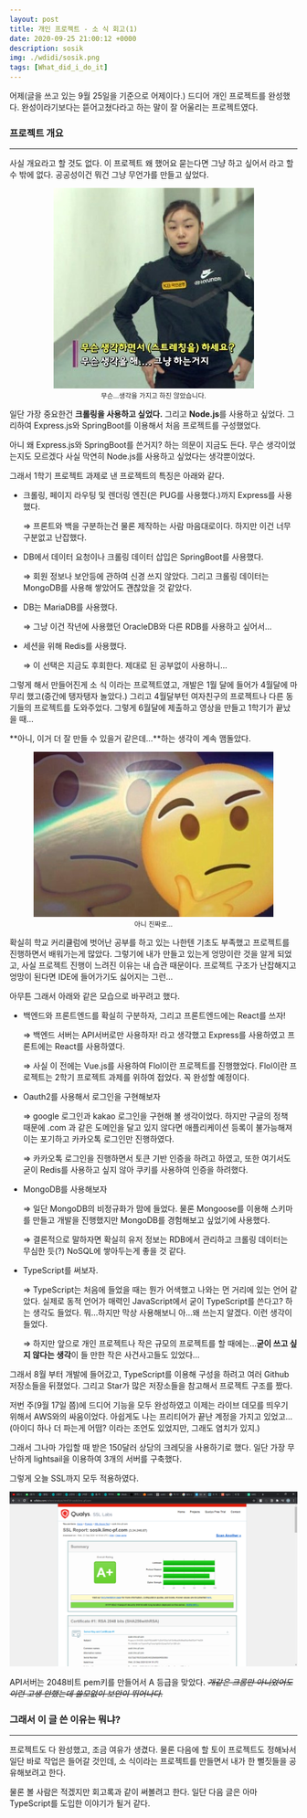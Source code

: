 ```yaml
---
layout: post
title: 개인 프로젝트 - 소 식 회고(1)
date: 2020-09-25 21:00:12 +0000
description: sosik
img: ./wdidi/sosik.png
tags: [What_did_i_do_it]
---
```


어제(글을 쓰고 있는 9월 25일을 기준으로 어제이다.) 드디어 개인 프로젝트를 완성했다. 완성이라기보다는 뜯어고쳤다라고 하는 말이 잘 어울리는 프로젝트였다.

### 프로젝트 개요

---

사실 개요라고 할 것도 없다. 이 프로젝트 왜 했어요 묻는다면 그냥 하고 싶어서 라고 할 수 밖에 없다. 공공성이건 뭐건 그냥 무언가를 만들고 싶었다.

<center><img src="/assets/img/wdidi/2020-09-25-소식-회고(1)/0.png"></center>
<center><small>무슨...생각을 가지고 하진 않았습니다.</small></center>

일단 가장 중요한건 **크롤링을 사용하고 싶었다.** 그리고 **Node.js**를 사용하고 싶었다. 그리하여 Express.js와 SpringBoot를 이용해서 처음 프로젝트를 구성했었다.

아니 왜 Express.js와 SpringBoot를 쓴거지? 하는 의문이 지금도 든다. 무슨 생각이었는지도 모르겠다 사실 막연히 Node.js를 사용하고 싶었다는 생각뿐이었다.

그래서 1학기 프로젝트 과제로 낸 프로젝트의 특징은 아래와 같다.

- 크롤링, 페이지 라우팅 및 렌더링 엔진(은 PUG를 사용했다.)까지 Express를 사용했다.

  ⇒ 프론트와 백을 구분하는건 물론 제작하는 사람 마음대로이다. 하지만 이건 너무 구분없고 난잡했다.

- DB에서 데이터 요청이나 크롤링 데이터 삽입은 SpringBoot를 사용했다.

  ⇒ 회원 정보나 보안등에 관하여 신경 쓰지 않았다. 그리고 크롤링 데이터는 MongoDB를 사용해 쌓았어도 괜찮았을 것 같았다.

- DB는 MariaDB를 사용했다.

  ⇒ 그냥 이건 작년에 사용했던 OracleDB와 다른 RDB를 사용하고 싶어서...

- 세션을 위해 Redis를 사용했다.

  ⇒ 이 선택은 지금도 후회한다. 제대로 된 공부없이 사용하니...

그렇게 해서 만들어진게 소 식 이라는 프로젝트였고, 개발은 1월 달에 들어가 4월달에 마무리 했고(중간에 탱자탱자 놀았다.) 그리고 4월달부턴 여자친구의 프로젝트나 다른 동기들의 프로젝트를 도와주었다. 그렇게 6월달에 제출하고 영상을 만들고 1학기가 끝났을 때...

**아니, 이거 더 잘 만들 수 있을거 같은데...**하는 생각이 계속 맴돌았다.

<center><img src="/assets/img/wdidi/2020-09-25-소식-회고(1)/1.png"></center>
<center><small>아니 진짜로...</small></center>

확실히 학교 커리큘럼에 벗어난 공부를 하고 있는 나한텐 기초도 부족했고 프로젝트를 진행하면서 배워가는게 많았다. 그렇기에 내가 만들고 있는게 엉망이란 것을 알게 되었고, 사실 프로젝트 진행이 느려진 이유는 내 습관 때문이다. 프로젝트 구조가 난잡해지고 엉망이 된다면 IDE에 들어가기도 싫어지는 그런...

아무튼 그래서 아래와 같은 모습으로 바꾸려고 했다.

- 백엔드와 프론트엔드를 확실히 구분하자, 그리고 프론트엔드에는 React를 쓰자!

  ⇒ 백엔드 서버는 API서버로만 사용하자! 라고 생각했고 Express를 사용하였고 프론트에는 React를 사용하였다.

  ⇒ 사실 이 전에는 Vue.js를 사용하여 Flol이란 프로젝트를 진행했었다. Flol이란 프로젝트는 2학기 프로젝트 과제를 위하여 접었다. 꼭 완성할 예정이다.

- Oauth2를 사용해서 로그인을 구현해보자

  ⇒ google 로그인과 kakao 로그인을 구현해 볼 생각이었다. 하지만 구글의 정책 때문에 .com 과 같은 도메인을 달고 있지 않다면 애플리케이션 등록이 불가능해져 이는 포기하고 카카오톡 로그인만 진행하였다.

  ⇒ 카카오톡 로그인을 진행하면서 토큰 기반 인증을 하려고 하였고, 또한 여기서도 굳이 Redis를 사용하고 싶지 않아 쿠키를 사용하여 인증을 하려했다.

- MongoDB를 사용해보자

  ⇒ 일단 MongoDB의 비정규화가 맘에 들었다. 물론 Mongoose를 이용해 스키마를 만들고 개발을 진행했지만 MongoDB를 경험해보고 싶었기에 사용했다.

  ⇒ 결론적으로 말하자면 확실히 유저 정보는 RDB에서 관리하고 크롤링 데이터는 무심한 듯(?) NoSQL에 쌓아두는게 좋을 것 같다.

- TypeScript를 써보자.

  ⇒ TypeScript는 처음에 들었을 때는 뭔가 어색했고 나와는 먼 거리에 있는 언어 같았다. 실제로 동적 언어가 매력인 JavaScript에서 굳이 TypeScript를 쓴다고? 하는 생각도 들었다. 뭐...하지만 막상 사용해보니 아...왜 쓰는지 알겠다. 이런 생각이 들었다.

  ⇒ 하지만 앞으로 개인 프로젝트나 작은 규모의 프로젝트를 할 때에는...**굳이 쓰고 싶지 않다는 생각**이 들 만한 작은 사건사고들도 있었다...

그래서 8월 부터 개발에 들어갔고, TypeScript를 이용해 구성을 하려고 여러 Github 저장소들을 뒤졌었다. 그리고 Star가 많은 저장소들을 참고해서 프로젝트 구조를 짰다.

저번 주(9월 17일 쯤)에 드디어 기능을 모두 완성하였고 이제는 라이브 데모를 띄우기 위해서 AWS와의 싸움이었다. 아쉽게도 나는 프리티어가 끝난 계정을 가지고 있었고...(아이디 하나 더 파는게 어떰? 이라는 조언도 있었지만, 그래도 염치가 있지.)

그래서 그나마 가입할 때 받은 150달러 상당의 크레딧을 사용하기로 했다. 일단 가장 무난하게 lightsail을 이용하여 3개의 서버를 구축했다.

그렇게 오늘 SSL까지 모두 적용하였다.

<center><img src="/assets/img/wdidi/2020-09-25-소식-회고(1)/2.png"></center>

API서버는 2048비트 pem키를 만들어서 A 등급을 맞았다. ~~_개같은 크롬만 아니었어도 이런 고생 안했는데 쓸모없이 보안이 뛰어나다._~~

### 그래서 이 글 쓴 이유는 뭐냐?

---

프로젝트도 다 완성했고, 조금 여유가 생겼다. 물론 다음에 할 토이 프로젝트도 정해놔서 일단 바로 작업은 들어갈 것인데, 소 식이라는 프로젝트를 만들면서 내가 한 뻘짓들을 공유해보려고 한다.

물론 볼 사람은 적겠지만 회고록과 같이 써볼려고 한다. 일단 다음 글은 아마 TypeScript를 도입한 이야기가 될거 같다.
